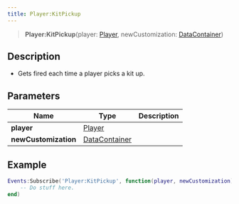 ```yaml
---
title: Player:KitPickup
---
```


> **Player:KitPickup**(player: [Player](/vext/ref/server/type/player), newCustomization: [DataContainer](/vext/ref/shared/type/datacontainer))

## Description 

- Gets fired each time a player picks a kit up.

## Parameters

| Name | Type | Description |
| ---- | ---- | ----------- |
| **player** | [Player](/vext/ref/server/type/player) |  |
| **newCustomization** | [DataContainer](/vext/ref/shared/type/datacontainer) |  |

## Example

```lua
Events:Subscribe('Player:KitPickup', function(player, newCustomization)
    -- Do stuff here.
end)
```

